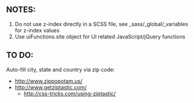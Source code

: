 NOTES:
------

1. Do not use z-index directly in a SCSS file, see _sass/_global/_variables for z-index values
2. Use uiFunctions.site object for UI related JavaScript/jQuery functions


TO DO:
------

Auto-fill city, state and country via zip code:
 - http://www.zippopotam.us/
 - http://www.getziptastic.com/
 	- http://css-tricks.com/using-ziptastic/
